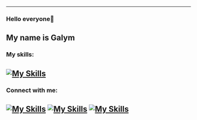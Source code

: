 ------------------------------------------------------------------------------------------------------------------
### Hello everyone👋
My name is Galym
------------------------------------------------------------------------------------------------------------------
### My skills:
[![My Skills](https://skillicons.dev/icons?i=js,react,mongodb,java,mysql,github,linux,windows,figma,tailwind)](https://skillicons.dev)
------------------------------------------------------------------------------------------------------------------
### Connect with me:
[![My Skills](https://skillicons.dev/icons?i=gmail)](https://mail.google.com/mail/u/0/#search/galymsakitzhan%40gmail.com)
[![My Skills](https://skillicons.dev/icons?i=linkedin)](https://www.linkedin.com/in/galym-sakitzhan-78a0a8296/)
[![My Skills](https://skillicons.dev/icons?i=telegram)](https://www.linkedin.com/in/galym-sakitzhan-78a0a8296/)
------------------------------------------------------------------------------------------------------------------
